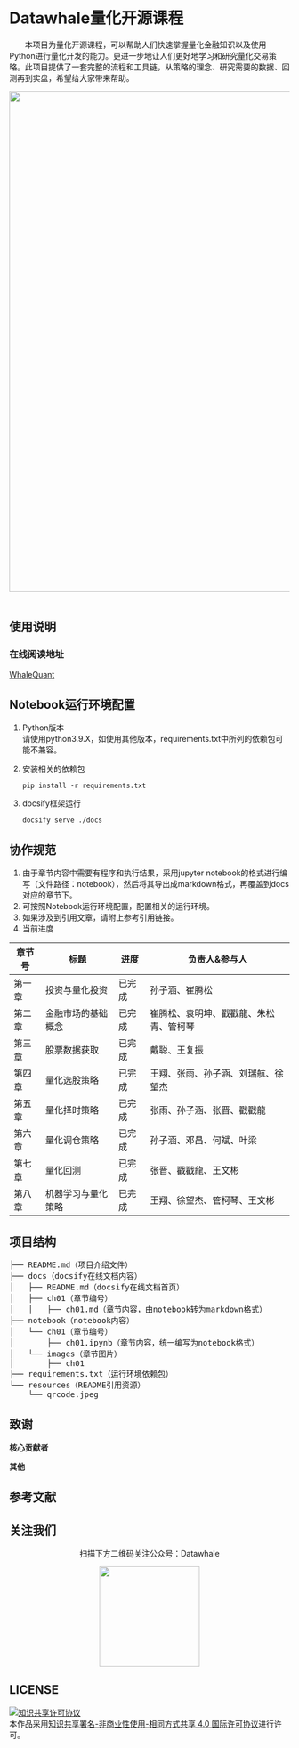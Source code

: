 # Datawhale量化开源课程
&emsp;&emsp;本项目为量化开源课程，可以帮助人们快速掌握量化金融知识以及使用Python进行量化开发的能力。更进一步地让人们更好地学习和研究量化交易策略。此项目提供了一套完整的流程和工具链，从策略的理念、研究需要的数据、回测再到实盘，希望给大家带来帮助。
<div align=center>
<img src="resources/WhaleQuant-logo.png" width = "900">
</div>
<br/>

## 使用说明

### 在线阅读地址
[WhaleQuant](https://datawhalechina.github.io/whale-quant/)

## Notebook运行环境配置
1. Python版本  
   请使用python3.9.X，如使用其他版本，requirements.txt中所列的依赖包可能不兼容。
   
2. 安装相关的依赖包
    ```shell
    pip install -r requirements.txt
    ```

3. docsify框架运行
    ```shell
    docsify serve ./docs
    ```

## 协作规范
1. 由于章节内容中需要有程序和执行结果，采用jupyter notebook的格式进行编写（文件路径：notebook），然后将其导出成markdown格式，再覆盖到docs对应的章节下。
2. 可按照Notebook运行环境配置，配置相关的运行环境。
3. 如果涉及到引用文章，请附上参考引用链接。
4. 当前进度

| 章节号 | 标题               | 进度   | 负责人&参与人                            |
| ------ | ------------------ | ------ | ---------------------------------------- |
| 第一章 | 投资与量化投资     | 已完成 | 孙子涵、崔腾松                           |
| 第二章 | 金融市场的基础概念 | 已完成 | 崔腾松、袁明坤、戳戳龍、朱松青、管柯琴   |
| 第三章 | 股票数据获取       | 已完成 | 戴聪、王复振                             |
| 第四章 | 量化选股策略       | 已完成 | 王翔、张雨、孙子涵、刘瑞航、徐望杰       |
| 第五章 | 量化择时策略       | 已完成 | 张雨、孙子涵、张晋、戳戳龍               |
| 第六章 | 量化调仓策略       | 已完成 | 孙子涵、邓昌、何斌、叶梁                 |
| 第七章 | 量化回测           | 已完成 | 张晋、戳戳龍、王文彬                     |
| 第八章 | 机器学习与量化策略 | 已完成 | 王翔、徐望杰、管柯琴、王文彬 |



## 项目结构

<pre>
├── README.md（项目介绍文件）
├── docs（docsify在线文档内容）
│   ├── README.md（docsify在线文档首页）
│   ├── ch01（章节编号）
│   │   ├── ch01.md（章节内容，由notebook转为markdown格式）
├── notebook（notebook内容）
│   └── ch01（章节编号）
│       ├── ch01.ipynb（章节内容，统一编写为notebook格式）
│   └── images（章节图片）
│       ├── ch01
├── requirements.txt（运行环境依赖包）
└── resources（README引用资源）
    └── qrcode.jpeg
</pre>

## 致谢

**核心贡献者**

**其他**

## 参考文献

## 关注我们

<div align=center>
<p>扫描下方二维码关注公众号：Datawhale</p>
<img src="resources/qrcode.jpeg" width = "180" height = "180">
</div>

## LICENSE
<a rel="license" href="http://creativecommons.org/licenses/by-nc-sa/4.0/"><img alt="知识共享许可协议" style="border-width:0" src="https://img.shields.io/badge/license-CC%20BY--NC--SA%204.0-lightgrey" /></a><br />本作品采用<a rel="license" href="http://creativecommons.org/licenses/by-nc-sa/4.0/">知识共享署名-非商业性使用-相同方式共享 4.0 国际许可协议</a>进行许可。
